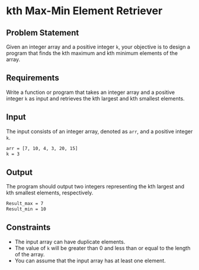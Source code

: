 # kth Max-Min Element Retriever

## Problem Statement

Given an integer array and a positive integer `k`, your objective is to design a program that finds the kth maximum and kth minimum elements of the array.

## Requirements

Write a function or program that takes an integer array and a positive integer `k` as input and retrieves the kth largest and kth smallest elements.

## Input

The input consists of an integer array, denoted as `arr`, and a positive integer `k`.

```bash
arr = [7, 10, 4, 3, 20, 15]
k = 3
```

## Output

The program should output two integers representing the kth largest and kth smallest elements, respectively.

```bash
Result_max = 7
Result_min = 10
```

## Constraints

- The input array can have duplicate elements.
- The value of `k` will be greater than 0 and less than or equal to the length of the array.
- You can assume that the input array has at least one element.
